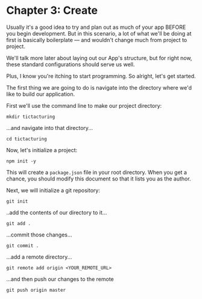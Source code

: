 # Chapter 3: Create

Usually it's a good idea to try and plan out as much of your app BEFORE you begin development. But in this scenario, a lot of what we'll be doing at first is basically boilerplate –– and wouldn't change much from project to project.

We'll talk more later about laying out our App's structure, but for right now, these standard configurations should serve us well.

Plus, I know you're itching to start programming. So alright, let's get started.

The first thing we are going to do is navigate into the directory where we'd like to build our application.

First we'll use the command line to make our project directory:


```mkdir tictacturing```

...and navigate into that directory...

```cd tictacturing```

Now, let's initialize a project:

```npm init -y```

This will create a ```package.json``` file in your root directory. When you get a chance, you should modify this document so that it lists you as the author.

Next, we will initialize a git repository:

```git init```

..add the contents of our directory to it...

```git add .```

...commit those changes...

```git commit .```

...add a remote directory...

```git remote add origin <YOUR_REMOTE_URL>```

...and then push our changes to the remote

```git push origin master```
